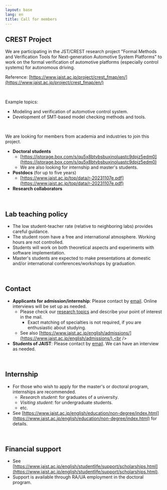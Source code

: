 ```yaml
---
layout: base
lang: en
title: Call for members
---
```


## CREST Project

We are participating in the JST/CREST research project "Formal Methods and Verification Tools for Next-generation Automotive System Platforms" to work on the formal verification of automotive platforms (especially control systems) for autonomous driving.

Reference: [https://www.jaist.ac.jp/project/crest_fmap/en/](https://www.jaist.ac.jp/project/crest_fmap/en/)

<br />

Example topics:

- Modeling and verification of automotive control system.
- Development of SMT-based model checking methods and tools.

<br />

We are looking for members from academia and industries to join this project.

- **Doctoral students**
    - [https://jstorage.box.com/s/qu5x8btvbsbuxjnoluastc9dpjz5edm0](https://jstorage.box.com/s/qu5x8btvbsbuxjnoluastc9dpjz5edm0)
    - We are also looking for internship and master's students.
- **Postdocs** (for up to five years)
    - [https://www.jaist.ac.jp/top/data/r-20231107e.pdf](https://www.jaist.ac.jp/top/data/r-20231107e.pdf)
- **Research collaborators**

<br />

## Lab teaching policy

- The low student-teacher rate (relative to neighboring labs) provides careful guidance.
- The student room have a free and international atmosphere. Working hours are not controlled.
- Students will work on both theoretical aspects and experiments with software implementation.
- Master's students are expected to make presentations at domestic and/or international conferences/workshops by graduation.

<br />

## Contact

- **Applicants for admission/internship**: Please contact by [email](mailto:dsksh@jaist.ac.jp). Online interviews will be set up as needed.
    - Please check our [research topics](./index.html#research-en) and describe your point of interest in the mail.
        - Exact matching of specialties is not required, if you are enthusiastic about studying.
    - See also [https://www.jaist.ac.jp/english/admissions/](https://www.jaist.ac.jp/english/admissions/).<br /><br />
- **Students of JAIST**: Please contact by [email](mailto:dsksh@jaist.ac.jp). We can have an interview as needed.

<br />

## Internship

- For those who wish to apply for the master's or doctoral program, internships are recommended.
    - *Research student*: for graduates of a university.
    - *Visiting student*: for undergraduate students.
    - etc.
- See [https://www.jaist.ac.jp/english/education/non-degree/index.html](https://www.jaist.ac.jp/english/education/non-degree/index.html) for details.

<br />

## Financial support

- See [https://www.jaist.ac.jp/english/studentlife/support/scholarships.html](https://www.jaist.ac.jp/english/studentlife/support/scholarships.html).
- Support is available through RA/UA employment in the doctoral program.


<!-- EOF -->
